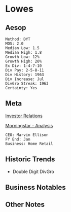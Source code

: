 # Lowes
## Aesop

```
Method: DYT
MOS: 2.0
Median Low: 1.5
Median High: 1.8
Growth Low: 12%
Growth High: 20%
Ex Div: 1-4-7-10
Div Pay: 2-5-8-11
Div History: 1963
Div Increase: Jul
DivGro Streak: 1963
Certainty: Yes 
```


## Meta
[Investor Relations](https://corporate.lowes.com/investors)

[Morningstar - Analysis](https://www.morningstar.com/stocks/xnys/low/quote)

~~~
CEO: Marvin Ellison
FY End: Jan
Business: Home Retail
~~~


## Historic Trends
- Double Digit DivGro 


## Business Notables


## Other Notes

